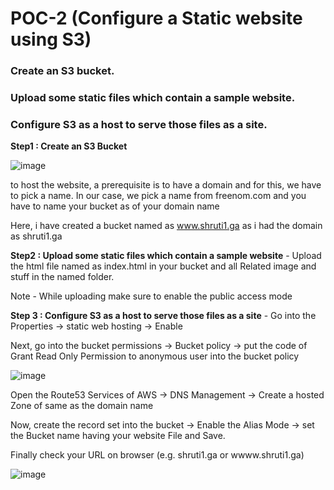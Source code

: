 # POC-2 (Configure a Static website using S3)
### Create an S3 bucket.
### Upload some static files which contain a sample website.
### Configure S3 as a host to serve those files as a site.

**Step1 : Create an S3 Bucket** 

![image](https://user-images.githubusercontent.com/67600604/171572497-e6fb7bb7-52b8-47c1-8533-ead257cdcf1b.png)

to host the website, a prerequisite is to have a domain and for this, we have to pick a name. In our case, we pick a name from freenom.com and you have to name your bucket as of your domain name

Here, i have created a bucket named as www.shruti1.ga as i had the domain as shruti1.ga

**Step2 : Upload some static files which contain a sample website** - Upload the html file named as index.html in your bucket and all Related image and stuff in the named folder.

Note - While uploading make sure to enable the public access mode

**Step 3 : Configure S3 as a host to serve those files as a site** - Go into the Properties -> static web hosting -> Enable

Next, go into the bucket permissions -> Bucket policy -> put the code of Grant Read Only Permission to anonymous user into the bucket policy 

![image](https://user-images.githubusercontent.com/67600604/171576125-5de33b3d-93b7-488f-b904-ebb092af961d.png)

Open the Route53 Services of AWS -> DNS Management -> Create a hosted Zone of same as the domain name

Now, create the record set into the bucket -> Enable the Alias Mode -> set the Bucket name having your website File and Save.

Finally check your URL on browser (e.g. shruti1.ga or wwww.shruti1.ga)

![image](https://user-images.githubusercontent.com/67600604/171574154-978f258f-f06f-42de-880b-5472b7fab6d0.png)
